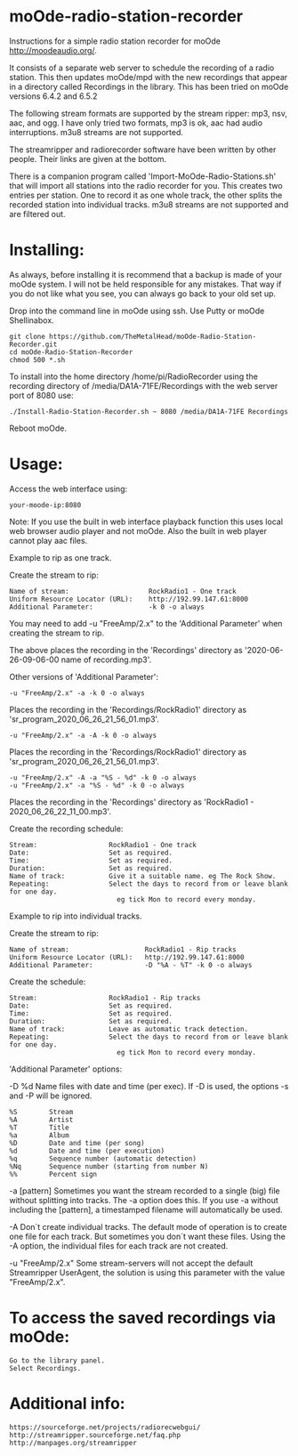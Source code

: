 # moOde-radio-station-recorder

Instructions for a simple radio station recorder for moOde http://moodeaudio.org/.

It consists of a separate web server to schedule the recording of a radio station. This then updates moOde/mpd with the new recordings that appear in a directory called Recordings in the library. This has been tried on moOde versions 6.4.2 and 6.5.2

The following stream formats are supported by the stream ripper: mp3, nsv, aac, and ogg. I have only tried two formats, mp3 is ok, aac had audio interruptions. m3u8 streams are not supported.

The streamripper and radiorecorder software have been written by other people. Their links are given at the bottom.

There is a companion program called 'Import-MoOde-Radio-Stations.sh' that will import all stations into the radio recorder for you. This creates two entries per station. One to record it as one whole track, the other splits the recorded station into individual tracks. m3u8 streams are not supported and are filtered out.

# Installing:

As always, before installing it is recommend that a backup is made of your moOde system. I will not be held responsible for any mistakes. That way if you do not like what you see, you can always go back to your old set up.

Drop into the command line in moOde using ssh. Use Putty or moOde Shellinabox.

    git clone https://github.com/TheMetalHead/moOde-Radio-Station-Recorder.git
    cd moOde-Radio-Station-Recorder
    chmod 500 *.sh

To install into the home directory /home/pi/RadioRecorder using the recording directory of /media/DA1A-71FE/Recordings with the web server port of 8080 use:

    ./Install-Radio-Station-Recorder.sh ~ 8080 /media/DA1A-71FE Recordings

Reboot moOde.

# Usage:

Access the web interface using:

    your-moode-ip:8080

Note: If you use the built in web interface playback function this uses local web browser audio player and not moOde. Also the built in web player cannot play aac files.



Example to rip as one track.

Create the stream to rip:

    Name of stream:                    RockRadio1 - One track
    Uniform Resource Locator (URL):    http://192.99.147.61:8000
    Additional Parameter:              -k 0 -o always

You may need to add -u "FreeAmp/2.x" to the 'Additional Parameter' when creating the stream to rip.

The above places the recording in the 'Recordings' directory as '2020-06-26-09-06-00 name of recording.mp3'.



Other versions of 'Additional Parameter':

    -u "FreeAmp/2.x" -a -k 0 -o always

Places the recording in the 'Recordings/RockRadio1' directory as 'sr_program_2020_06_26_21_56_01.mp3'.



    -u "FreeAmp/2.x" -a -A -k 0 -o always

Places the recording in the 'Recordings/RockRadio1' directory as 'sr_program_2020_06_26_21_56_01.mp3'.



    -u "FreeAmp/2.x" -A -a "%S - %d" -k 0 -o always
    -u "FreeAmp/2.x" -a "%S - %d" -k 0 -o always

Places the recording in the 'Recordings' directory as 'RockRadio1 - 2020_06_26_22_11_00.mp3'.



Create the recording schedule:

    Stream:                  RockRadio1 - One track
    Date:                    Set as required.
    Time:                    Set as required.
    Duration:                Set as required.
    Name of track:           Give it a suitable name. eg The Rock Show.
    Repeating:               Select the days to record from or leave blank for one day.
                               eg tick Mon to record every monday.



Example to rip into individual tracks.

Create the stream to rip:

    Name of stream:                   RockRadio1 - Rip tracks
    Uniform Resource Locator (URL):   http://192.99.147.61:8000
    Additional Parameter:             -D "%A - %T" -k 0 -o always



Create the schedule:

    Stream:                  RockRadio1 - Rip tracks
    Date:                    Set as required.
    Time:                    Set as required.
    Duration:                Set as required.
    Name of track:           Leave as automatic track detection.
    Repeating:               Select the days to record from or leave blank for one day.
                               eg tick Mon to record every monday.



'Additional Parameter' options:

-D %d
Name files with date and time (per exec). If -D is used, the options -s and -P will be ignored.

    %S        Stream
    %A        Artist
    %T        Title
    %a        Album
    %D        Date and time (per song)
    %d        Date and time (per execution)
    %q        Sequence number (automatic detection)
    %Nq       Sequence number (starting from number N)
    %%        Percent sign

-a [pattern]
  Sometimes you want the stream recorded to a single (big) file without splitting into tracks. The -a option does this. If you use -a without including the [pattern], a timestamped filename will automatically be used.

-A
Don´t create individual tracks. The default mode of operation is to create one file for each track. But sometimes you don´t want these files. Using the -A option, the individual files for each track are not created.

-u "FreeAmp/2.x"
  Some stream-servers will not accept the default Streamripper UserAgent, the solution is using this parameter with the value "FreeAmp/2.x".



# To access the saved recordings via moOde:

    Go to the library panel.
    Select Recordings.



# Additional info:

    https://sourceforge.net/projects/radiorecwebgui/
    http://streamripper.sourceforge.net/faq.php
    http://manpages.org/streamripper
